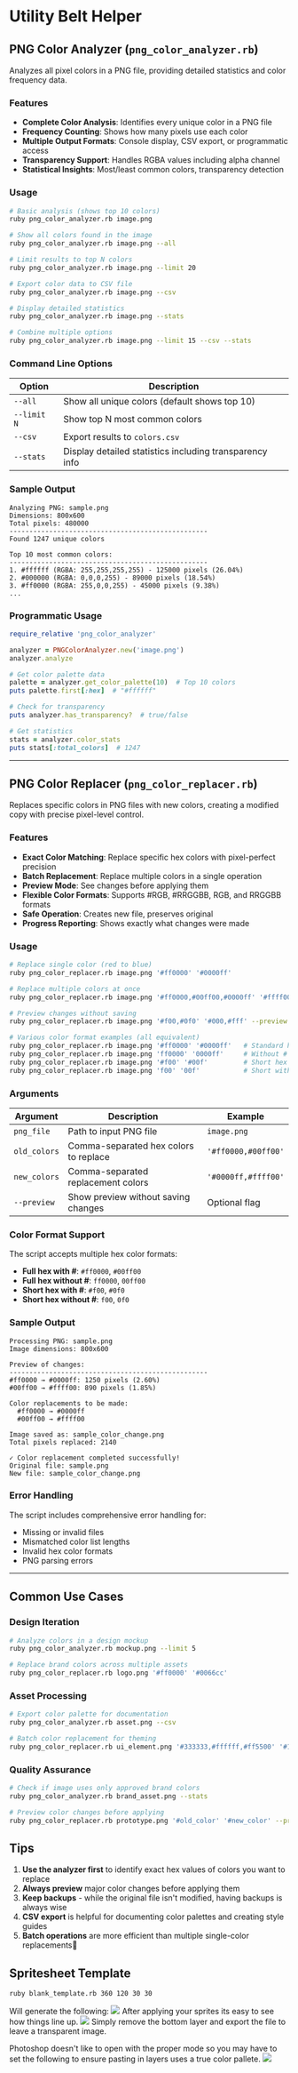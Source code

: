 # Utility Belt Helper

## PNG Color Analyzer (`png_color_analyzer.rb`)

Analyzes all pixel colors in a PNG file, providing detailed statistics and color frequency data.

### Features

- **Complete Color Analysis**: Identifies every unique color in a PNG file
- **Frequency Counting**: Shows how many pixels use each color
- **Multiple Output Formats**: Console display, CSV export, or programmatic access
- **Transparency Support**: Handles RGBA values including alpha channel
- **Statistical Insights**: Most/least common colors, transparency detection

### Usage

```bash
# Basic analysis (shows top 10 colors)
ruby png_color_analyzer.rb image.png

# Show all colors found in the image
ruby png_color_analyzer.rb image.png --all

# Limit results to top N colors
ruby png_color_analyzer.rb image.png --limit 20

# Export color data to CSV file
ruby png_color_analyzer.rb image.png --csv

# Display detailed statistics
ruby png_color_analyzer.rb image.png --stats

# Combine multiple options
ruby png_color_analyzer.rb image.png --limit 15 --csv --stats
```

### Command Line Options

| Option | Description |
|--------|-------------|
| `--all` | Show all unique colors (default shows top 10) |
| `--limit N` | Show top N most common colors |
| `--csv` | Export results to `colors.csv` |
| `--stats` | Display detailed statistics including transparency info |

### Sample Output

```
Analyzing PNG: sample.png
Dimensions: 800x600
Total pixels: 480000
--------------------------------------------------
Found 1247 unique colors

Top 10 most common colors:
--------------------------------------------------
1. #ffffff (RGBA: 255,255,255,255) - 125000 pixels (26.04%)
2. #000000 (RGBA: 0,0,0,255) - 89000 pixels (18.54%)
3. #ff0000 (RGBA: 255,0,0,255) - 45000 pixels (9.38%)
...
```

### Programmatic Usage

```ruby
require_relative 'png_color_analyzer'

analyzer = PNGColorAnalyzer.new('image.png')
analyzer.analyze

# Get color palette data
palette = analyzer.get_color_palette(10)  # Top 10 colors
puts palette.first[:hex]  # "#ffffff"

# Check for transparency
puts analyzer.has_transparency?  # true/false

# Get statistics
stats = analyzer.color_stats
puts stats[:total_colors]  # 1247
```

---

## PNG Color Replacer (`png_color_replacer.rb`)

Replaces specific colors in PNG files with new colors, creating a modified copy with precise pixel-level control.

### Features

- **Exact Color Matching**: Replace specific hex colors with pixel-perfect precision
- **Batch Replacement**: Replace multiple colors in a single operation
- **Preview Mode**: See changes before applying them
- **Flexible Color Formats**: Supports #RGB, #RRGGBB, RGB, and RRGGBB formats
- **Safe Operation**: Creates new file, preserves original
- **Progress Reporting**: Shows exactly what changes were made

### Usage

```bash
# Replace single color (red to blue)
ruby png_color_replacer.rb image.png '#ff0000' '#0000ff'

# Replace multiple colors at once
ruby png_color_replacer.rb image.png '#ff0000,#00ff00,#0000ff' '#ffff00,#ff00ff,#00ffff'

# Preview changes without saving
ruby png_color_replacer.rb image.png '#f00,#0f0' '#000,#fff' --preview

# Various color format examples (all equivalent)
ruby png_color_replacer.rb image.png '#ff0000' '#0000ff'   # Standard hex
ruby png_color_replacer.rb image.png 'ff0000' '0000ff'     # Without # prefix
ruby png_color_replacer.rb image.png '#f00' '#00f'         # Short hex
ruby png_color_replacer.rb image.png 'f00' '00f'           # Short without #
```

### Arguments

| Argument | Description | Example |
|----------|-------------|---------|
| `png_file` | Path to input PNG file | `image.png` |
| `old_colors` | Comma-separated hex colors to replace | `'#ff0000,#00ff00'` |
| `new_colors` | Comma-separated replacement colors | `'#0000ff,#ffff00'` |
| `--preview` | Show preview without saving changes | Optional flag |

### Color Format Support

The script accepts multiple hex color formats:

- **Full hex with #**: `#ff0000`, `#00ff00`
- **Full hex without #**: `ff0000`, `00ff00`
- **Short hex with #**: `#f00`, `#0f0`
- **Short hex without #**: `f00`, `0f0`

### Sample Output

```
Processing PNG: sample.png
Image dimensions: 800x600

Preview of changes:
--------------------------------------------------
#ff0000 → #0000ff: 1250 pixels (2.60%)
#00ff00 → #ffff00: 890 pixels (1.85%)

Color replacements to be made:
  #ff0000 → #0000ff
  #00ff00 → #ffff00

Image saved as: sample_color_change.png
Total pixels replaced: 2140

✓ Color replacement completed successfully!
Original file: sample.png
New file: sample_color_change.png
```

### Error Handling

The script includes comprehensive error handling for:
- Missing or invalid files
- Mismatched color list lengths
- Invalid hex color formats
- PNG parsing errors

---

## Common Use Cases

### Design Iteration
```bash
# Analyze colors in a design mockup
ruby png_color_analyzer.rb mockup.png --limit 5

# Replace brand colors across multiple assets
ruby png_color_replacer.rb logo.png '#ff0000' '#0066cc'
```

### Asset Processing
```bash
# Export color palette for documentation
ruby png_color_analyzer.rb asset.png --csv

# Batch color replacement for theming
ruby png_color_replacer.rb ui_element.png '#333333,#ffffff,#ff5500' '#1a1a1a,#f8f8f8,#0099ff'
```

### Quality Assurance
```bash
# Check if image uses only approved brand colors
ruby png_color_analyzer.rb brand_asset.png --stats

# Preview color changes before applying
ruby png_color_replacer.rb prototype.png '#old_color' '#new_color' --preview
```

## Tips

1. **Use the analyzer first** to identify exact hex values of colors you want to replace
2. **Always preview** major color changes before applying them
3. **Keep backups** - while the original file isn't modified, having backups is always wise
4. **CSV export** is helpful for documenting color palettes and creating style guides
5. **Batch operations** are more efficient than multiple single-color replacements

## Spritesheet Template
```
ruby blank_template.rb 360 120 30 30
```
Will generate the following:
![](http://i.imgur.com/0QEua9l.png)
After applying your sprites its easy to see how things line up.
![](http://i.imgur.com/BoejzqL.png)
Simply remove the bottom layer and export the file to leave a transparent image.

Photoshop doesn't like to open with the proper mode so you may have to set the following to ensure pasting in layers uses a true color pallete.
![](http://i.imgur.com/hFppdwK.png)

